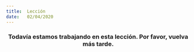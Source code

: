 ```yaml
---
title:  Lección
date:   02/04/2020
---
```


### <center>Todavía estamos trabajando en esta lección. Por favor, vuelva más tarde.</center>